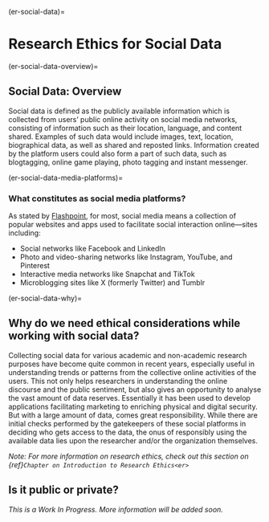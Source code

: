 (er-social-data)=

# Research Ethics for Social Data

(er-social-data-overview)=
## Social Data: Overview

Social data is defined as the publicly available information which is collected from users’ public online activity on social media networks, consisting of information such as their location, language, and content shared.
Examples of such data would include images, text, location, biographical data, as well as shared and reposted links.
Information created by the platform users could also form a part of such data, such as blogtagging, online game playing, photo tagging and instant messenger.

(er-social-data-media-platforms)=
### What constitutes as social media platforms?

As stated by [Flashpoint](https://flashpoint.io/blog/social-data-enhanced-security/), for most, social media means a collection of popular websites and apps used to facilitate social interaction online—sites including:

* Social networks like Facebook and LinkedIn
* Photo and video-sharing networks like Instagram, YouTube, and Pinterest
* Interactive media networks like Snapchat and TikTok
* Microblogging sites like X (formerly Twitter) and Tumblr

(er-social-data-why)=
## Why do we need ethical considerations while working with social data?

Collecting social data for various academic and non-academic research purposes have become quite common in recent years, especially useful in understanding trends or patterns from the collective online activities of the users.
This not only helps researchers in understanding the online discourse and the public sentiment, but also gives an opportunity to analyse the vast amount of data reserves.
Essentially it has been used to develop applications facilitating marketing to enriching physical and digital security.
But with a large amount of data, comes great responsibility.
While there are initial checks performed by the gatekeepers of these social platforms in deciding who gets access to the data, the onus of responsibly using the available data lies upon the researcher and/or the organization themselves.

_Note: For more information on research ethics, check out this section on {ref}`Chapter on Introduction to Research Ethics<er>`_


## Is it public or private?



*_This is a Work In Progress. More information will be added soon._*
